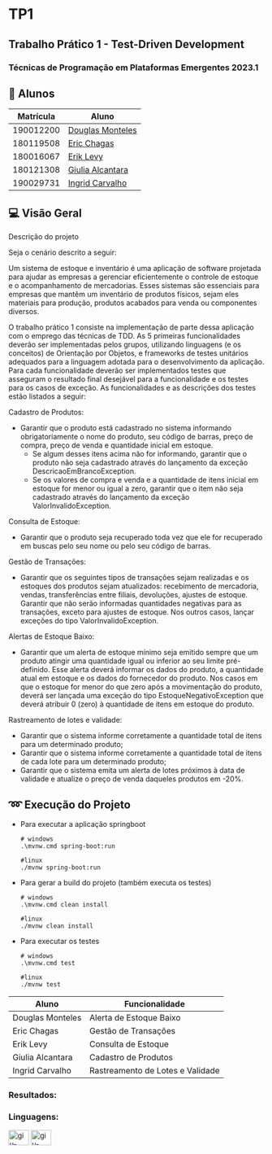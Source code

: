 # TP1
## Trabalho Prático 1 - Test-Driven Development
### Técnicas de Programação em Plataformas Emergentes 2023.1

## 👥 Alunos

| Matrícula | Aluno                                                      | 
| --------- | ---------------------------------------------------------- |
| 190012200	| [Douglas Monteles](https://github.com/DouglasMonteles)  |
| 180119508	| [Eric Chagas](https://github.com/Eric-chagas)  |
| 180016067	| [Erik Levy](https://github.com/Eric-chagas)  |
| 180121308 | [Giulia Alcantara](https://github.com/alcantaragiubs)      |
| 190029731 | [Ingrid Carvalho](https://github.com/IngridSCarvalho)      |

 ##  💻 Visão Geral

 <p> Descrição do projeto </p>

Seja o cenário descrito a seguir:

Um sistema de estoque e inventário é uma aplicação de software projetada para ajudar as empresas a gerenciar eficientemente o controle de estoque e o acompanhamento de mercadorias. Esses sistemas são essenciais para empresas que mantêm um inventário de produtos físicos, sejam eles materiais para produção, produtos acabados para venda ou componentes diversos.

O trabalho prático 1 consiste na implementação de parte dessa aplicação com o emprego das técnicas de TDD. As 5 primeiras funcionalidades deverão ser implementadas pelos grupos, utilizando linguagens (e os conceitos) de Orientação por Objetos, e frameworks de testes unitários adequados para a linguagem adotada para o desenvolvimento da aplicação. Para cada funcionalidade deverão ser implementados testes que asseguram o resultado final desejável para a funcionalidade e os testes para os casos de exceção. As funcionalidades e as descrições dos testes estão listados a seguir:

Cadastro de Produtos:

- Garantir que o produto está cadastrado no sistema informando obrigatoriamente o nome do produto, seu código de barras, preço de compra, preço de venda e quantidade inicial em estoque.
  - Se algum desses itens acima não for informando, garantir que o produto não seja cadastrado através do lançamento da exceção DescricaoEmBrancoException.
  - Se os valores de compra e venda e a quantidade de itens inicial em estoque for menor ou igual a zero, garantir que o item não seja cadastrado através do lançamento da exceção ValorInvalidoException.

Consulta de Estoque:

- Garantir que o produto seja recuperado toda vez que ele for recuperado em buscas pelo seu nome ou pelo seu código de barras.

Gestão de Transações:

- Garantir que os seguintes tipos de transações sejam realizadas e os estoques dos produtos sejam atualizados: recebimento de mercadoria, vendas, transferências entre filiais, devoluções, ajustes de estoque.
Garantir que não serão informadas quantidades negativas para as transações, exceto para ajustes de estoque. Nos outros casos, lançar exceções do tipo ValorInvalidoException.

Alertas de Estoque Baixo:

- Garantir que um alerta de estoque mínimo seja emitido sempre que um produto atingir uma quantidade igual ou inferior ao seu limite pré-definido.
Esse alerta deverá informar os dados do produto, a quantidade atual em estoque e os dados do fornecedor do produto.
Nos casos em que o estoque for menor do que zero após a movimentação do produto, deverá ser lançada uma exceção do tipo EstoqueNegativoException que deverá atribuir 0 (zero) à quantidade de itens em estoque do produto.

Rastreamento de lotes e validade:

- Garantir que o sistema informe corretamente a quantidade total de itens para um determinado produto;
- Garantir que o sistema informe corretamente a quantidade total de itens de cada lote para um determinado produto;
- Garantir que o sistema emita um alerta de lotes próximos à data de validade e atualize o preço de venda daqueles produtos em -20%.

## ➿ Execução do Projeto

- Para executar a aplicação springboot
  
  ```
  # windows
  .\mvnw.cmd spring-boot:run

  #linux
  ./mvnw spring-boot:run
  ```

- Para gerar a build do projeto (também executa os testes)

  ```
  # windows
  .\mvnw.cmd clean install

  #linux
  ./mvnw clean install
  ```

- Para executar os testes

  ```
  # windows
  .\mvnw.cmd test

  #linux
  ./mvnw test
  ```


| Aluno | Funcionalidade                                                      |
| --------- | ---------------------------------------------------------- |
| Douglas Monteles	| Alerta de Estoque Baixo  |
| Eric Chagas	| Gestão de Transações  |
| Erik Levy	| Consulta de Estoque  |
| Giulia Alcantara | Cadastro de Produtos  |
| Ingrid Carvalho | Rastreamento de Lotes e Validade  |

### Resultados: 

### Linguagens: 

<div style="display: inline_block">
<img align="center" alt="giu-java" height="30" width="40"  src="https://cdn.jsdelivr.net/gh/devicons/devicon/icons/java/java-original.svg">
<img align="center" alt="giu-junit" height="30" width="40"  src="https://github.com/DouglasMonteles/tp1/assets/54143767/450ef408-3385-46ac-8e2a-3d3e698cb626"> 

</div>

 
